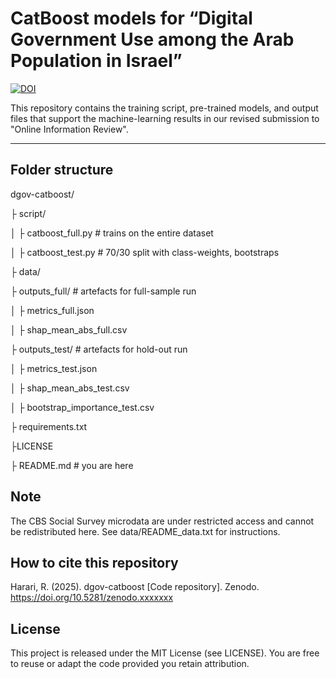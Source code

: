 # CatBoost models for “Digital Government Use among the Arab Population in Israel”

[![DOI](https://zenodo.org/badge/DOI/10.5281/zenodo.xxxxxxx.svg)](https://doi.org/10.5281/zenodo.xxxxxxx)

This repository contains the training script, pre-trained models, and output
files that support the machine-learning results in our revised
submission to "Online Information Review".

---

## Folder structure
dgov-catboost/

├ script/

  │	├ catboost_full.py # trains on the entire dataset

  │	├ catboost_test.py # 70/30 split with class-weights, bootstraps
  
├ data/

├ outputs_full/ # artefacts for full-sample run

  │	├ metrics_full.json

  │	├ shap_mean_abs_full.csv

├ outputs_test/ # artefacts for hold-out run

  │	├ metrics_test.json

  │	├ shap_mean_abs_test.csv

  │	├ bootstrap_importance_test.csv

├ requirements.txt 

├LICENSE 

├ README.md # you are here




## Note
The CBS Social Survey microdata are under restricted access and
cannot be redistributed here. See data/README_data.txt for instructions.


## How to cite this repository
Harari, R. (2025). dgov-catboost [Code repository].
Zenodo. https://doi.org/10.5281/zenodo.xxxxxxx

## License 
This project is released under the MIT License (see LICENSE). You are
free to reuse or adapt the code provided you retain attribution.

